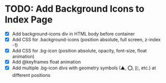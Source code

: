 # TODO: Add Background Icons to Index Page

- [x] Add background-icons div in HTML body before container
- [x] Add CSS for .background-icons (position absolute, full screen, z-index -1)
- [x] Add CSS for .bg-icon (position absolute, opacity, font-size, float animation)
- [x] Add @keyframes float animation
- [x] Add multiple .bg-icon divs with geometry symbols (▲, ⭕, ⬱, etc.) at different positions
